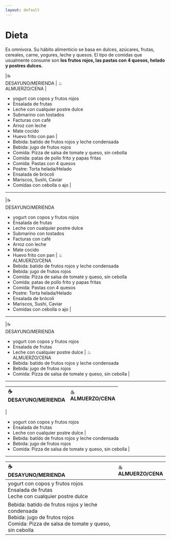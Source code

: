 ```yaml
---
layout: default
---
```

# Dieta

Es omnívora. Su hábito alimenticio se basa en dulces, azúcares, frutas, cereales, carne, yogures, leche y quesos. El tipo de comidas que usualmente consume son **los frutos rojos, las pastas con 4 quesos, helado y postres dulces.**

|☕<br>DESAYUNO/MERIENDA | ♨<br>ALMUERZO/CENA 
| 
*   yogurt con copos y frutos rojos
*   Ensalada de frutas
*   Leche con cualquier postre dulce
*   Submarino con tostados
*   Facturas con café
*   Arroz con leche
*   Mate cocido
*   Huevo frito con pan
 |  
*   Bebida: batido de frutos rojos y leche condensada
*   Bebida: jugo de frutos rojos
*   Comida: Pizza de salsa de tomate y queso, sin cebolla
*   Comida: patas de pollo frito y papas fritas
*   Comida: Pastas con 4 quesos
*   Postre: Torta helada/Helado
*   Ensalada de brócoli
*   Mariscos, Sushi, Caviar
*   Comidas con cebolla o ajo
|  

------------------------

|☕<br>DESAYUNO/MERIENDA <br> 
*   yogurt con copos y frutos rojos
*   Ensalada de frutas
*   Leche con cualquier postre dulce
*   Submarino con tostados
*   Facturas con café
*   Arroz con leche
*   Mate cocido
*   Huevo frito con pan | ♨<br>ALMUERZO/CENA <br> 
*   Bebida: batido de frutos rojos y leche condensada
*   Bebida: jugo de frutos rojos
*   Comida: Pizza de salsa de tomate y queso, sin cebolla
*   Comida: patas de pollo frito y papas fritas
*   Comida: Pastas con 4 quesos
*   Postre: Torta helada/Helado
*   Ensalada de brócoli
*   Mariscos, Sushi, Caviar
*   Comidas con cebolla o ajo
| 
 

------------------------

|☕<br>DESAYUNO/MERIENDA <br> 
*   yogurt con copos y frutos rojos
*   Ensalada de frutas
*   Leche con cualquier postre dulce
| ♨<br>ALMUERZO/CENA <br> 
*   Bebida: batido de frutos rojos y leche condensada
*   Bebida: jugo de frutos rojos
*   Comida: Pizza de salsa de tomate y queso, sin cebolla
| 
 
------------------

|☕<br>DESAYUNO/MERIENDA | ♨<br>ALMUERZO/CENA | 
|:------------------|:------------------|
|
*   yogurt con copos y frutos rojos
*   Ensalada de frutas
*   Leche con cualquier postre dulce
| 
*   Bebida: batido de frutos rojos y leche condensada
*   Bebida: jugo de frutos rojos
*   Comida: Pizza de salsa de tomate y queso, sin cebolla
| 


 
------------------

|☕<br>DESAYUNO/MERIENDA | ♨<br>ALMUERZO/CENA | 
|:------------------|:------------------|
| yogurt con copos y frutos rojos <br>Ensalada de frutas <br>Leche con cualquier postre dulce
| Bebida: batido de frutos rojos y leche condensada <br>Bebida: jugo de frutos rojos <br> Comida: Pizza de salsa de tomate y queso, sin cebolla | 
